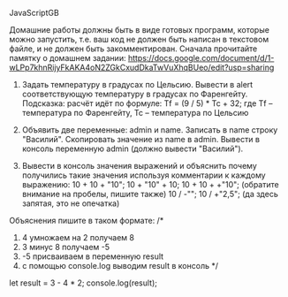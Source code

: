 JavaScriptGB

Домашние работы должны быть в виде готовых программ, которые можно запустить,
т.е. ваш код не должен быть написан в текстовом файле, и не должен быть
закомментирован.
Сначала прочитайте памятку о домашнем задании:
https://docs.google.com/document/d/1-wLPp7khnRijyFkAKA4oN2ZGkCxudDkaTwVuXhqBUeo/edit?usp=sharing

1. Задать температуру в градусах по Цельсию. Вывести в alert соответствующую
температуру в градусах по Фаренгейту. Подсказка: расчёт идёт по формуле:
Tf = (9 / 5) * Tc + 32;
где Tf – температура по Фаренгейту, Tc – температура по Цельсию

2. Объявить две переменные: admin и name. Записать в name строку
"Василий". Скопировать значение из name в admin. Вывести в
консоль переменную admin (должно вывести "Василий").

3. Вывести в консоль значения выражений и объяснить почему получились такие
значения используя комментарии к каждому выражению:
10 + 10 + "10";
10 + "10" + 10;
10 + 10 + +"10"; (обратите внимание на пробелы, пишите также)
10 / -"";
10 / +"2,5"; (да здесь запятая, это не опечатка)

Объяснения пишите в таком формате:
/*
1. 4 умножаем на 2 получаем 8
2. 3 минус 8 получаем -5
3. -5 присваиваем в переменную result
4. с помощью console.log выводим result в консоль
*/

let result = 3 - 4 * 2;
console.log(result);